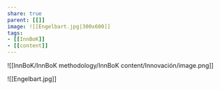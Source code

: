 ```yaml
---
share: true
parent: [[]]
image: ![[Engelbart.jpg|300x600]] 
tags:
- [[InnBoK]]
- [[content]]
---
```

![[InnBoK/InnBoK methodology/InnBoK content/Innovación/image.png]]


![[Engelbart.jpg]]

